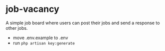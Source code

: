 # job-vacancy
A simple job board where users can post their jobs and send a response to other jobs.
* move .env.example to .env
* run ``` php artisan key:generate ```